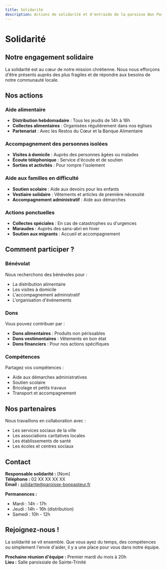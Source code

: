 ```yaml
---
title: Solidarité
description: Actions de solidarité et d'entraide de la paroisse Bon Pasteur
---
```


# Solidarité

## Notre engagement solidaire

La solidarité est au cœur de notre mission chrétienne. Nous nous efforçons d'être présents auprès des plus fragiles et de répondre aux besoins de notre communauté locale.

## Nos actions

### Aide alimentaire
- **Distribution hebdomadaire** : Tous les jeudis de 14h à 16h
- **Collectes alimentaires** : Organisées régulièrement dans nos églises
- **Partenariat** : Avec les Restos du Cœur et la Banque Alimentaire

### Accompagnement des personnes isolées
- **Visites à domicile** : Auprès des personnes âgées ou malades
- **Écoute téléphonique** : Service d'écoute et de soutien
- **Sorties et activités** : Pour rompre l'isolement

### Aide aux familles en difficulté
- **Soutien scolaire** : Aide aux devoirs pour les enfants
- **Vestiaire solidaire** : Vêtements et articles de première nécessité
- **Accompagnement administratif** : Aide aux démarches

### Actions ponctuelles
- **Collectes spéciales** : En cas de catastrophes ou d'urgences
- **Maraudes** : Auprès des sans-abri en hiver
- **Soutien aux migrants** : Accueil et accompagnement

## Comment participer ?

### Bénévolat
Nous recherchons des bénévoles pour :
- La distribution alimentaire
- Les visites à domicile
- L'accompagnement administratif
- L'organisation d'événements

### Dons
Vous pouvez contribuer par :
- **Dons alimentaires** : Produits non périssables
- **Dons vestimentaires** : Vêtements en bon état
- **Dons financiers** : Pour nos actions spécifiques

### Compétences
Partagez vos compétences :
- Aide aux démarches administratives
- Soutien scolaire
- Bricolage et petits travaux
- Transport et accompagnement

## Nos partenaires

Nous travaillons en collaboration avec :
- Les services sociaux de la ville
- Les associations caritatives locales
- Les établissements de santé
- Les écoles et centres sociaux

## Contact

**Responsable solidarité :** [Nom]  
**Téléphone :** 02 XX XX XX XX  
**Email :** solidarite@paroisse-bonpasteur.fr

**Permanences :**
- Mardi : 14h - 17h
- Jeudi : 14h - 16h (distribution)
- Samedi : 10h - 12h

## Rejoignez-nous !

La solidarité se vit ensemble. Que vous ayez du temps, des compétences ou simplement l'envie d'aider, il y a une place pour vous dans notre équipe.

**Prochaine réunion d'équipe :** Premier mardi du mois à 20h  
**Lieu :** Salle paroissiale de Sainte-Trinité

